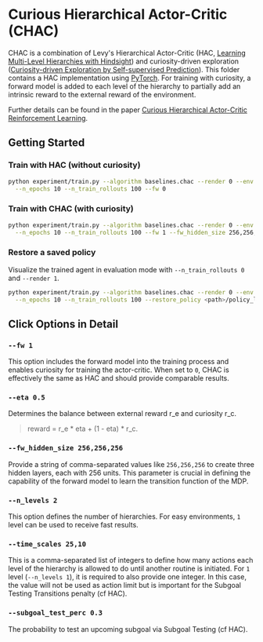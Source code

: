 # Curious Hierarchical Actor-Critic (CHAC)

CHAC is a combination of Levy's Hierarchical Actor-Critic (HAC, [Learning Multi-Level Hierarchies with Hindsight](https://arxiv.org/abs/1712.00948))
and curiosity-driven exploration ([Curiosity-driven Exploration by Self-supervised Prediction](https://pathak22.github.io/noreward-rl/)).
This folder contains a HAC implementation using [PyTorch](https://pytorch.org/).
For training with curiosity, a forward model is added to each level of the hierarchy to partially add an intrinsic reward to the external reward
of the environment.

Further details can be found in the paper [Curious Hierarchical Actor-Critic Reinforcement Learning](https://arxiv.org/abs/2005.03420).

## Getting Started

### Train with HAC (without curiosity)
```bash
python experiment/train.py --algorithm baselines.chac --render 0 --env AntReacherEnv-v0 \
  --n_epochs 10 --n_train_rollouts 100 --fw 0
```

### Train with CHAC (with curiosity)

```bash
python experiment/train.py --algorithm baselines.chac --render 0 --env AntReacherEnv-v0 \
  --n_epochs 10 --n_train_rollouts 100 --fw 1 --fw_hidden_size 256,256,256 --eta 0.5
```

### Restore a saved policy

Visualize the trained agent in evaluation mode with `--n_train_rollouts 0` and `--render 1`.

```bash
python experiment/train.py --algorithm baselines.chac --render 0 --env AntReacherEnv-v1 \
  --n_epochs 10 --n_train_rollouts 100 --restore_policy <path>/policy_latest.pkl
```

## Click Options in Detail

### `--fw 1`

This option includes the forward model into the training process and enables
curiosity for training the actor-critic. When set to `0`, CHAC is effectively the same as HAC and should provide comparable results.

### `--eta 0.5`

Determines the balance between external reward r_e and curiosity r_c.
> reward = r_e * eta + (1 - eta) * r_c.

### `--fw_hidden_size 256,256,256`

Provide a string of comma-separated values like `256,256,256` to create three
hidden layers, each with 256 units. This parameter is crucial in defining the
capability of the forward model to learn the transition function of the MDP.

### `--n_levels 2`

This option defines the number of hierarchies. For easy environments,
`1` level can be used to receive fast results.

### `--time_scales 25,10`

This is a comma-separated list of integers to define how many actions each level
of the hierarchy is allowed to do until another routine is initiated. For `1` level
(`--n_levels 1`), it is required to also provide one integer. In this case, the value will not
be used as action limit but is important for the Subgoal Testing Transitions penalty (cf HAC).

### `--subgoal_test_perc 0.3`

The probability to test an upcoming subgoal via Subgoal Testing (cf HAC).

